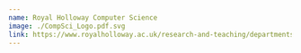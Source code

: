 ```yaml
---
name: Royal Holloway Computer Science
image: ./CompSci_Logo.pdf.svg
link: https://www.royalholloway.ac.uk/research-and-teaching/departments-and-schools/computer-science/
---
```

